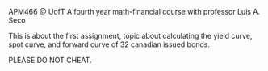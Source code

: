 APM466 @ UofT
A fourth year math-financial course with professor Luis A. Seco

This is about the first assignment, topic about calculating the yield curve, spot curve, and forward curve of 32 canadian issued bonds.


PLEASE DO NOT CHEAT.
